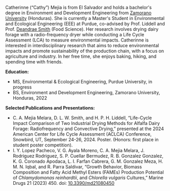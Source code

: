 Catherinne (“Cathy”) Mejia is from El Salvador and holds a bachelor's degree in Environment and Development Engineering from [Zamorano University]( https://zamorano.edu/en/) (Honduras). She is currently a Master's Student in Environmental and Ecological Engineering (EEE) at Purdue, co-advised by Prof. Liddell and Prof. [Deandrae Smith](https://ag.purdue.edu/directory/smit4870) (Food Science). Her research involves drying dairy forage with a radio-frequency dryer while conducting a Life Cycle Assessment (LCA) to measure environmental impacts. Catherinne is interested in interdisciplinary research that aims to reduce environmental impacts and promote sustainability of the production chain, with a focus on agriculture and industry. In her free time, she enjoys baking, hiking, and spending time with friends.

<strong>Education:</strong>
<ul>
<li>MS, Environmental & Ecological Engineering, Purdue University, in progress</li>
<li>BS, Environment and Development Engineering, Zamorano University, Honduras, 2022</li>
</ul>

<strong>Selected Publications and Presentations:</strong>
<ul>
<li> C. A. Mejia Melara, D. L. W. Smith, and H. P. H. Liddell, “Life-Cycle Impact Comparison of Two Industrial Drying Methods for Alfalfa Dairy Forage: Radiofrequency and Convective Drying,” presented at the 2024 American Center for Life Cycle Assessment (ACLCA) Conference, Snowbird, UT, September 24-26, 2024. Poster. (Honors: first place in student poster competition).</li>
<li>I. Y. Lopez Pacheco, V. G. Ayala Moreno, C. A. Mejia Melara, J. Rodriguez Rodriguez, S. P. Cuellar Bermudez, R. B. Gonzalez Gonzalez, K. G. Coronado Apodaca, L. I. Farfan Cabrera, G. M. Gonzalez Meza, H. M. N. Iqbal, and R. Parra Saldivar, “Growth Behavior, Biomass Composition and Fatty Acid Methyl Esters (FAMEs) Production Potential of <em>Chlamydomonas reinhardtii</em>, and <em>Chlorella vulgaris</em> Cultures,” Marine Drugs 21 (2023) 450. doi: <a href=" https://doi.org/10.3390/md21080450">10.3390/md21080450</a></li>
</ul>




